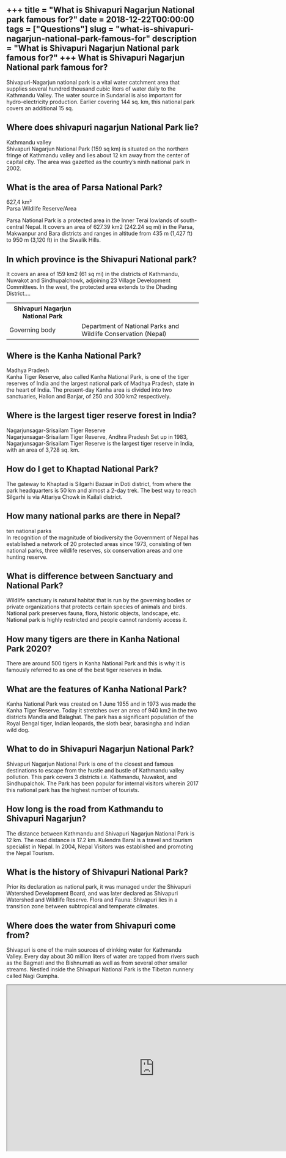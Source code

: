 +++
title = "What is Shivapuri Nagarjun National park famous for?"
date = 2018-12-22T00:00:00
tags = ["Questions"]
slug = "what-is-shivapuri-nagarjun-national-park-famous-for"
description = "What is Shivapuri Nagarjun National park famous for?"
+++
What is Shivapuri Nagarjun National park famous for?
----------------------------------------------------

Shivapuri-Nagarjun national park is a vital water catchment area that supplies several hundred thousand cubic liters of water daily to the Kathmandu Valley. The water source in Sundarial is also important for hydro-electricity production. Earlier covering 144 sq. km, this national park covers an additional 15 sq.

Where does shivapuri nagarjun National Park lie?
------------------------------------------------

Kathmandu valley  
Shivapuri Nagarjun National Park (159 sq km) is situated on the northern fringe of Kathmandu valley and lies about 12 km away from the center of capital city. The area was gazetted as the country’s ninth national park in 2002.

What is the area of Parsa National Park?
----------------------------------------

627,4 km²  
Parsa Wildlife Reserve/Area

Parsa National Park is a protected area in the Inner Terai lowlands of south-central Nepal. It covers an area of 627.39 km2 (242.24 sq mi) in the Parsa, Makwanpur and Bara districts and ranges in altitude from 435 m (1,427 ft) to 950 m (3,120 ft) in the Siwalik Hills.

In which province is the Shivapuri National park?
-------------------------------------------------

It covers an area of 159 km2 (61 sq mi) in the districts of Kathmandu, Nuwakot and Sindhupalchowk, adjoining 23 Village Development Committees. In the west, the protected area extends to the Dhading District….

<table><tr><th>Shivapuri Nagarjun National Park</th></tr><tr><td>Governing body</td><td>Department of National Parks and Wildlife Conservation (Nepal)</td></tr></table>

Where is the Kanha National Park?
---------------------------------

Madhya Pradesh  
Kanha Tiger Reserve, also called Kanha National Park, is one of the tiger reserves of India and the largest national park of Madhya Pradesh, state in the heart of India. The present-day Kanha area is divided into two sanctuaries, Hallon and Banjar, of 250 and 300 km2 respectively.

Where is the largest tiger reserve forest in India?
---------------------------------------------------

Nagarjunsagar-Srisailam Tiger Reserve  
Nagarjunsagar-Srisailam Tiger Reserve, Andhra Pradesh Set up in 1983, Nagarjunsagar-Srisailam Tiger Reserve is the largest tiger reserve in India, with an area of 3,728 sq. km.

How do I get to Khaptad National Park?
--------------------------------------

The gateway to Khaptad is Silgarhi Bazaar in Doti district, from where the park headquarters is 50 km and almost a 2-day trek. The best way to reach Silgarhi is via Attariya Chowk in Kailali district.

How many national parks are there in Nepal?
-------------------------------------------

ten national parks  
In recognition of the magnitude of biodiversity the Government of Nepal has established a network of 20 protected areas since 1973, consisting of ten national parks, three wildlife reserves, six conservation areas and one hunting reserve.

What is difference between Sanctuary and National Park?
-------------------------------------------------------

Wildlife sanctuary is natural habitat that is run by the governing bodies or private organizations that protects certain species of animals and birds. National park preserves fauna, flora, historic objects, landscape, etc. National park is highly restricted and people cannot randomly access it.

How many tigers are there in Kanha National Park 2020?
------------------------------------------------------

There are around 500 tigers in Kanha National Park and this is why it is famously referred to as one of the best tiger reserves in India.

What are the features of Kanha National Park?
---------------------------------------------

Kanha National Park was created on 1 June 1955 and in 1973 was made the Kanha Tiger Reserve. Today it stretches over an area of 940 km2 in the two districts Mandla and Balaghat. The park has a significant population of the Royal Bengal tiger, Indian leopards, the sloth bear, barasingha and Indian wild dog.

What to do in Shivapuri Nagarjun National Park?
-----------------------------------------------

Shivapuri Nagarjun National Park is one of the closest and famous destinations to escape from the hustle and bustle of Kathmandu valley pollution. This park covers 3 districts i.e. Kathmandu, Nuwakot, and Sindhupalchok. The Park has been popular for internal visitors wherein 2017 this national park has the highest number of tourists.

How long is the road from Kathmandu to Shivapuri Nagarjun?
----------------------------------------------------------

The distance between Kathmandu and Shivapuri Nagarjun National Park is 12 km. The road distance is 17.2 km. Kulendra Baral is a travel and tourism specialist in Nepal. In 2004, Nepal Visitors was established and promoting the Nepal Tourism.

What is the history of Shivapuri National Park?
-----------------------------------------------

Prior its declaration as national park, it was managed under the Shivapuri Watershed Development Board, and was later declared as Shivapuri Watershed and Wildlife Reserve. Flora and Fauna: Shivapuri lies in a transition zone between subtropical and temperate climates.

Where does the water from Shivapuri come from?
----------------------------------------------

Shivapuri is one of the main sources of drinking water for Kathmandu Valley. Every day about 30 million liters of water are tapped from rivers such as the Bagmati and the Bishnumati as well as from several other smaller streams. Nestled inside the Shivapuri National Park is the Tibetan nunnery called Nagi Gumpha.

<iframe allow="accelerometer; autoplay; clipboard-write; encrypted-media; gyroscope; picture-in-picture" allowfullscreen="" class="__youtube_prefs__  epyt-is-override  no-lazyload" data-no-lazy="1" data-origheight="433" data-origwidth="770" data-skipgform_ajax_framebjll="" height="433" id="_ytid_16986" loading="lazy" src="https://www.youtube.com/embed/k1qngI5MgM8?enablejsapi=1&autoplay=0&cc_load_policy=0&cc_lang_pref=&iv_load_policy=1&loop=0&modestbranding=0&rel=1&fs=1&playsinline=0&autohide=2&theme=dark&color=red&controls=1&" title="YouTube player" width="770"></iframe>